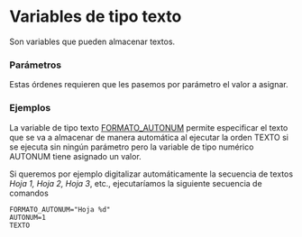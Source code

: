 # Variables de tipo texto

Son variables que pueden almacenar textos.

### Parámetros

Estas órdenes requieren que les pasemos por parámetro el valor a asignar.

### Ejemplos

La variable de tipo texto [FORMATO\_AUTONUM](../../ventana-de-dibujo/variables/f/formato-autonum.md) permite especificar el texto que se va a almacenar de manera automática al ejecutar la orden TEXTO si se ejecuta sin ningún parámetro pero la variable de tipo numérico AUTONUM tiene asignado un valor.

Si queremos por ejemplo digitalizar automáticamente la secuencia de textos _Hoja 1,  Hoja 2, Hoja 3_, etc., ejecutaríamos la siguiente secuencia de comandos

```text
FORMATO_AUTONUM="Hoja %d"
AUTONUM=1
TEXTO
```




